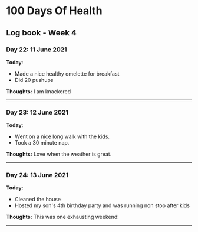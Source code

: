 # 100 Days Of Health

## Log book - Week 4

### Day 22: 11 June 2021

**Today**:

* Made a nice healthy omelette for breakfast
* Did 20 pushups

**Thoughts:** I am knackered

---

### Day 23: 12 June 2021

**Today**:

* Went on a nice long walk with the kids.
* Took a 30 minute nap.

**Thoughts:** Love when the weather is great.

---

### Day 24: 13 June 2021

**Today**:

* Cleaned the house
* Hosted my son's 4th birthday party and was running non stop after kids

**Thoughts:** This was one exhausting weekend!

---
